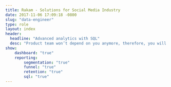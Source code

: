 ```yaml
---
title: Rakam - Solutions for Social Media Industry
date: 2017-11-06 17:09:18 -0800
slug: "data-engineer"
type: role
layout: index
header:
  headline: "Advanced analytics with SQL"
  desc: "Product team won’t depend on you anymore, therefore, you will have more time to focus on other tasks."
show:
    dashboard: "true"
    reporting:
        segmentation: "true"
        funnel: "true"
        retention: "true"
        sql: "true"
---
```

